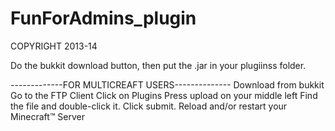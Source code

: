 FunForAdmins_plugin
===================
COPYRIGHT 2013-14

Do the bukkit download button, then put the .jar in your plugiinss folder.

-------------FOR MULTICREAFT USERS--------------
Download from bukkit
Go to the  FTP Client
Click on Plugins
Press upload on your middle left
Find the file and double-click it.
Click submit.
Reload and/or restart your Minecraft™ Server
